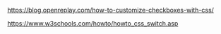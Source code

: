 https://blog.openreplay.com/how-to-customize-checkboxes-with-css/

https://www.w3schools.com/howto/howto_css_switch.asp